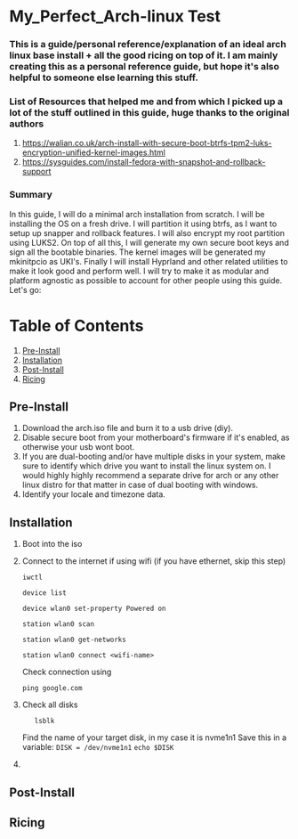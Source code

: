 # My_Perfect_Arch-linux Test

### This is a guide/personal reference/explanation of an ideal arch linux base install + all the good ricing on top of it. I am mainly creating this as a personal reference guide, but hope it's also helpful to someone else learning this stuff.

### List of Resources that helped me and from which I picked up a lot of the stuff outlined in this guide, huge thanks to the original authors
1. https://walian.co.uk/arch-install-with-secure-boot-btrfs-tpm2-luks-encryption-unified-kernel-images.html
2. https://sysguides.com/install-fedora-with-snapshot-and-rollback-support

### Summary
In this guide, I will do a minimal arch installation from scratch. I will be installing the OS on a fresh drive. I will partition it using btrfs, as I want to setup up snapper and rollback features. I will also encrypt my root partition using LUKS2. On top of all this, I will generate my own secure boot keys and sign all the bootable binaries. The kernel images will be generated my mkinitpcio as UKI's. Finally I will install Hyprland and other related utilities to make it look good and perform well. I will try to make it as modular and platform agnostic as possible to account for other people using this guide. Let's go:

# Table of Contents
1. [Pre-Install](#Pre-Install) 
2. [Installation](#Installation)
3. [Post-Install](#Post-Install)
4. [Ricing](#Ricing)

## Pre-Install
1. Download the arch.iso file and burn it to a usb drive (diy).
2. Disable secure boot from your motherboard's firmware if it's enabled, as otherwise your usb wont boot.
3. If you are dual-booting and/or have multiple disks in your system, make sure to identify which drive you want to install the linux system on. I would highly highly recommend a separate drive for arch or any other linux distro for that matter in case of dual booting with windows. 
4. Identify your locale and timezone data.

## Installation
1. Boot into the iso
2. Connect to the internet if using wifi (if you have ethernet, skip this step)
	```
	iwctl
	```
	```
	device list
	```
	```
	device wlan0 set-property Powered on
	```
	```
	station wlan0 scan
	```
	```
	station wlan0 get-networks
	```
	```
	station wlan0 connect <wifi-name>
	```
	
	Check connection using 
	```
	ping google.com
	```
3.  Check all disks
    ```
	   lsblk
	```
	Find the name of your target disk, in my case it is nvme1n1
	Save this in a variable:
		```
		DISK = /dev/nvme1n1
		```
		```
		echo $DISK
		```
	   
1. 
   
## Post-Install

## Ricing
